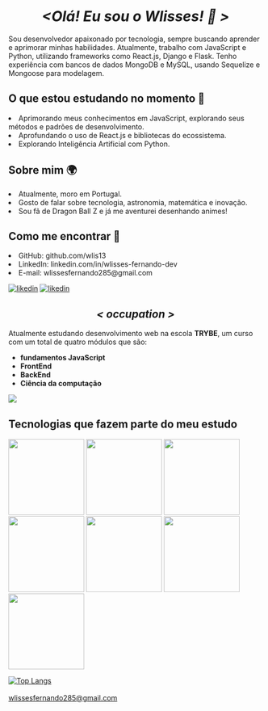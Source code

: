 <h1 align= "center"><em>&lt;Olá! Eu sou o Wlisses! 👋 &gt;</em></h1>
<div>
  <p>Sou desenvolvedor apaixonado por tecnologia, sempre buscando aprender e aprimorar minhas habilidades. Atualmente, trabalho com JavaScript e Python, utilizando frameworks como React.js, Django e Flask. Tenho experiência com bancos de dados MongoDB e MySQL, usando Sequelize e Mongoose para modelagem.</p>

  <h2>O que estou estudando no momento 📖</h2>
  <li>Aprimorando meus conhecimentos em JavaScript, explorando seus métodos e padrões de desenvolvimento.</li>
  <li>Aprofundando o uso de React.js e bibliotecas do ecossistema.</li>
  <li>Explorando Inteligência Artificial com Python.</li>

  <h2>Sobre mim 🌍</h2>
  <li>Atualmente, moro em Portugal.</li>
  <li>Gosto de falar sobre tecnologia, astronomia, matemática e inovação.</li>
  <li>Sou fã de Dragon Ball Z e já me aventurei desenhando animes!</li>

  <h2>Como me encontrar 💬</h2>
   <li>GitHub: github.com/wlis13</li>
   <li>LinkedIn: linkedin.com/in/wlisses-fernando-dev</li>
   <li>E-mail: wlissesfernando285@gmail.com</li>
   
  
  [![likedin](https://img.shields.io/badge/Instagram-E4405F?style=for-the-badge&logo=instagram&logoColor=white)](https://www.instagram.com/wlissesfernando285/)
  [![likedin](https://img.shields.io/badge/LinkedIn-0077B5?style=for-the-badge&logo=linkedin&logoColor=white)](https://linkedin.com/in/wlisses-fernando-6ba6a023a)
  
  <h2 align = "center"><em>&lt; occupation &gt;</em></h2>
  <p>Atualmente estudando desenvolvimento web na escola <strong>TRYBE</strong>, um curso com um total de quatro         módulos que são:</p>
  <ul>
    <li><strong>fundamentos JavaScript</strong></li>
    <li><strong>FrontEnd</strong></li>
    <li><strong>BackEnd</strong></li>
    <li><strong>Ciência da computação</strong></li>
  <ul/>
</div>
    
![](https://github-readme-stats.vercel.app/api?username=wlis13&show_icons=true&theme=tokyonight)
    
<h2>Tecnologias que fazem parte do meu estudo</h2>

<img style="width: 150px" src="https://img.shields.io/badge/JavaScript-F7DF1E?style=for-the-badge&logo=javascript&logoColor=black"/>
<img style="width: 150px" src="https://img.shields.io/badge/HTML5-E34F26?style=for-the-badge&logo=html5&logoColor=white"/>
<img style="width: 150px" src="https://img.shields.io/badge/CSS3-1572B6?style=for-the-badge&logo=css3&logoColor=white"/>
<img style="width: 150px" src="https://img.shields.io/badge/React-20232A?style=for-the-badge&logo=react&logoColor=61DAFB"/>
<img style="width: 150px" src="https://img.shields.io/badge/Redux-593D88?style=for-the-badge&logo=redux&logoColor=white"/>
<img style="width: 150px" src="https://img.shields.io/badge/Jest-323330?style=for-the-badge&logo=Jest&logoColor=white"/>
<img style="width: 150px" src="https://img.shields.io/badge/MySQL-00000F?style=for-the-badge&logo=mysql&logoColor=white"/>

                 
[![Top Langs](https://github-readme-stats.vercel.app/api/top-langs/?username=wlis13&langs_count=7)](https://github.com/wlis13/github-readme-stats)<br><br>
  <a>wlissesfernando285@gmail.com</a>

